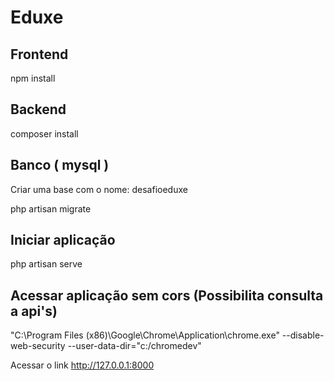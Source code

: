 # Eduxe

## Frontend

npm install

## Backend 

composer install

## Banco ( mysql )

Criar uma base com o nome: desafioeduxe

php artisan migrate

## Iniciar aplicação 

php artisan serve 

## Acessar aplicação sem cors (Possibilita consulta a api's)

"C:\Program Files (x86)\Google\Chrome\Application\chrome.exe" --disable-web-security --user-data-dir="c:/chromedev"

Acessar o link http://127.0.0.1:8000